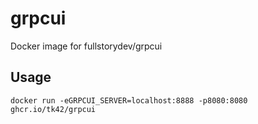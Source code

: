 # grpcui
Docker image for fullstorydev/grpcui

## Usage
```
docker run -eGRPCUI_SERVER=localhost:8888 -p8080:8080 ghcr.io/tk42/grpcui
```
